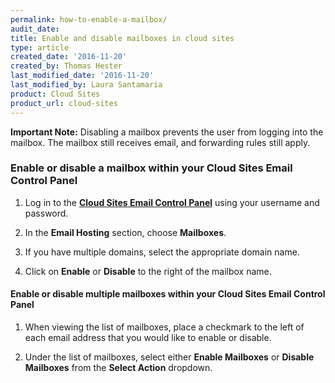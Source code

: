 ```yaml
---
permalink: how-to-enable-a-mailbox/
audit_date:
title: Enable and disable mailboxes in cloud sites
type: article
created_date: '2016-11-20'
created_by: Thomas Hester
last_modified_date: '2016-11-20'
last_modified_by: Laura Santamaria
product: Cloud Sites
product_url: cloud-sites
---
```


**Important Note:** Disabling a mailbox prevents the user from logging into the mailbox. The mailbox still receives email, and forwarding rules still apply.

### Enable or disable a mailbox within your Cloud Sites Email Control Panel

1. Log in to the [**Cloud Sites Email Control Panel**](https://cloudsites.mycpsrvr.com/) using your username and password.

2. In the **Email Hosting** section, choose **Mailboxes**.

3. If you have multiple domains, select the appropriate domain name.

4. Click on **Enable** or **Disable** to the right of the mailbox name.

#### Enable or disable multiple mailboxes within your Cloud Sites Email Control Panel

1. When viewing the list of mailboxes, place a checkmark to the left of each email address that you would like to enable or disable.

2. Under the list of mailboxes, select either **Enable Mailboxes** or **Disable Mailboxes** from the **Select Action** dropdown.
